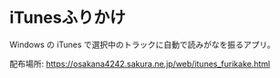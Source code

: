 # iTunesふりかけ

Windows の iTunes で選択中のトラックに自動で読みがなを振るアプリ。

配布場所: https://osakana4242.sakura.ne.jp/web/itunes_furikake.html
